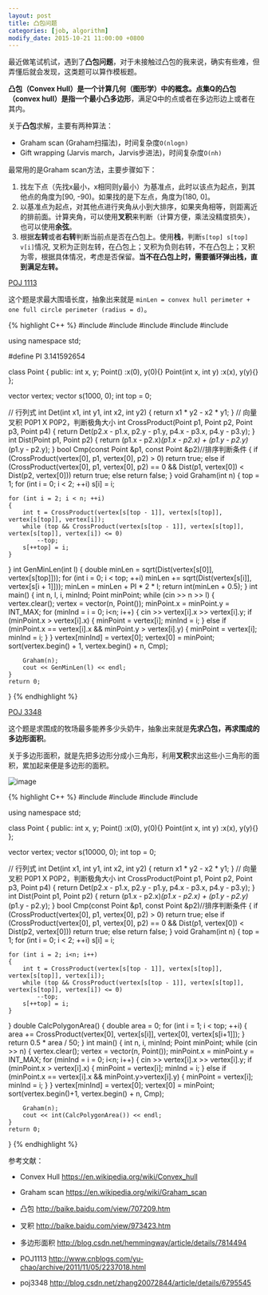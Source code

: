 ```yaml
---
layout: post
title: 凸包问题
categories: [job, algorithm]
modify_date: 2015-10-21 11:00:00 +0800
---
```


最近做笔试机试，遇到了**凸包问题**，对于未接触过凸包的我来说，确实有些难，但弄懂后就会发现，这类题可以算作模板题。

**凸包（Convex Hull）**是一个计算几何（图形学）中的概念。点集Q的凸包（convex hull）是指一个**最小凸多边形**，满足Q中的点或者在多边形边上或者在其内。

关于**凸包**求解，主要有两种算法：

* Graham scan (Graham扫描法)，时间复杂度`O(nlogn)`
* Gift wrapping (Jarvis march，Jarvis步进法)，时间复杂度`O(nh)`

最常用的是Graham scan方法，主要步骤如下：

1. 找左下点（先找x最小，x相同则y最小）为基准点，此时以该点为起点，到其他点的角度为[90, -90)。如果找的是下左点，角度为(180, 0]。
2. 以基准点为起点，对其他点进行夹角从小到大排序，如果夹角相等，则距离近的排前面。计算夹角，可以使用**叉积**来判断（计算方便，乘法没精度损失），也可以使用**余弦**。
3. 根据**左转**或者**右转**判断当前点是否在凸包上。使用**栈**，判断`s[top] s[top] v[i]`情况, 叉积为正则左转，在凸包上；叉积为负则右转，不在凸包上；叉积为零，根据具体情况，考虑是否保留。**当不在凸包上时，需要循环弹出栈，直到满足左转。**

[POJ 1113](http://poj.org/problem?id=1113)

这个题是求最大围墙长度，抽象出来就是 `minLen = convex hull perimeter + one full circle perimeter (radius = d)`。

{% highlight C++ %}
#include <iostream>
#include <climits>
#include <cmath>
#include <vector>
#include <algorithm>

using namespace std;

#define PI 3.141592654

class Point
{
public:
	int x, y;
	Point() :x(0), y(0){}
	Point(int x, int y) :x(x), y(y){}
};

vector<Point> vertex;
vector<int> s(1000, 0);
int top = 0;

// 行列式
int Det(int x1, int y1, int x2, int y2)
{
	return x1 * y2 - x2 * y1;
}
// 向量叉积 P0P1 X P0P2，判断极角大小
int CrossProduct(Point p1, Point p2, Point p3, Point p4)
{
	return Det(p2.x - p1.x, p2.y - p1.y, p4.x - p3.x, p4.y - p3.y);
}
int Dist(Point p1, Point p2)
{
	return (p1.x - p2.x)*(p1.x - p2.x) + (p1.y - p2.y)*(p1.y - p2.y);
}
bool Cmp(const Point &p1, const Point &p2)//排序判断条件
{
	if (CrossProduct(vertex[0], p1, vertex[0], p2) > 0)
		return true;
	else if (CrossProduct(vertex[0], p1, vertex[0], p2) == 0
		&& Dist(p1, vertex[0]) < Dist(p2, vertex[0]))
		return true;
	else
		return false;
}
void Graham(int n)
{
	top = 1;
	for (int i = 0; i < 2; ++i)
		s[i] = i;

	for (int i = 2; i < n; ++i)
	{
		int t = CrossProduct(vertex[s[top - 1]], vertex[s[top]], vertex[s[top]], vertex[i]);
		while (top && CrossProduct(vertex[s[top - 1]], vertex[s[top]], vertex[s[top]], vertex[i]) <= 0)
			--top;
		s[++top] = i;
	}
}
int GenMinLen(int l)
{
	double minLen = sqrt(Dist(vertex[s[0]], vertex[s[top]]));
	for (int i = 0; i < top; ++i)
		minLen += sqrt(Dist(vertex[s[i]], vertex[s[i + 1]]));
	minLen = minLen + PI * 2 * l;
	return int(minLen + 0.5);
}
int main()
{
	int n, l, i, minInd;
	Point minPoint;
	while (cin >> n >> l)
	{
		vertex.clear();
		vertex = vector<Point>(n, Point());
		minPoint.x = minPoint.y = INT_MAX;
		for (minInd = i = 0; i<n; i++)
		{
			cin >> vertex[i].x >> vertex[i].y;
			if (minPoint.x > vertex[i].x)
			{
				minPoint = vertex[i];
				minInd = i;
			}
			else if (minPoint.x == vertex[i].x && minPoint.y > vertex[i].y)
			{
				minPoint = vertex[i];
				minInd = i;
			}
		}
		vertex[minInd] = vertex[0]; vertex[0] = minPoint;
		sort(vertex.begin() + 1, vertex.begin() + n, Cmp);

		Graham(n);
		cout << GenMinLen(l) << endl;
	}
	return 0;
}
{% endhighlight %}

[POJ 3348](http://poj.org/problem?id=3348)

这个题是求围成的牧场最多能养多少头奶牛，抽象出来就是**先求凸包，再求围成的多边形面积**。

关于多边形面积，就是先把多边形分成小三角形，利用**叉积**求出这些小三角形的面积，累加起来便是多边形的面积。

![image]({{site.url}}/assets/img/PolygonArea.jpg)


{% highlight C++ %}
#include <iostream>
#include <climits>
#include <vector>
#include <algorithm>

using namespace std;

class Point
{
public:
	int x, y;
	Point() :x(0), y(0){}
	Point(int x, int y) :x(x), y(y){}
};

vector<Point> vertex;
vector<int> s(10000, 0);
int top = 0;

// 行列式
int Det(int x1, int y1, int x2, int y2)
{
	return x1 * y2 - x2 * y1;
}
// 向量叉积 P0P1 X P0P2，判断极角大小
int CrossProduct(Point p1, Point p2, Point p3, Point p4)
{
	return Det(p2.x - p1.x, p2.y - p1.y, p4.x - p3.x, p4.y - p3.y);
}
int Dist(Point p1, Point p2)
{
	return (p1.x - p2.x)*(p1.x - p2.x) + (p1.y - p2.y)*(p1.y - p2.y);
}
bool Cmp(const Point &p1, const Point &p2)//排序判断条件
{
	if (CrossProduct(vertex[0], p1, vertex[0], p2) > 0)
		return true;
	else if (CrossProduct(vertex[0], p1, vertex[0], p2) == 0 
		&& Dist(p1, vertex[0]) < Dist(p2, vertex[0]))
		return true;
	else
		return false;
}
void Graham(int n)
{
	top = 1;
	for (int i = 0; i < 2; ++i)
		s[i] = i;
	
	for (int i = 2; i<n; i++)
	{
		int t = CrossProduct(vertex[s[top - 1]], vertex[s[top]], vertex[s[top]], vertex[i]);
		while (top && CrossProduct(vertex[s[top - 1]], vertex[s[top]], vertex[s[top]], vertex[i]) <= 0)
			--top;
		s[++top] = i;
	}
}
double CalcPolygonArea()
{
	double area = 0;
	for (int i = 1; i < top; ++i)
	{
		area += CrossProduct(vertex[0], vertex[s[i]], vertex[0], vertex[s[i+1]]);
	}
	return 0.5 * area / 50;
}
int main()
{
	int n, i, minInd;
	Point minPoint;
	while (cin >> n)
	{
		vertex.clear();
		vertex = vector<Point>(n, Point());
		minPoint.x = minPoint.y = INT_MAX;
		for (minInd = i = 0; i<n; i++)
		{
			cin >> vertex[i].x >> vertex[i].y;
			if (minPoint.x > vertex[i].x)
			{
				minPoint = vertex[i];
				minInd = i;
			}
			else if (minPoint.x == vertex[i].x && minPoint.y>vertex[i].y)
			{
				minPoint = vertex[i];
				minInd = i;
			}
		}
		vertex[minInd] = vertex[0]; vertex[0] = minPoint;
		sort(vertex.begin()+1, vertex.begin() + n, Cmp);

		Graham(n);
		cout << int(CalcPolygonArea()) << endl;
	}
	return 0;
}
{% endhighlight %}



参考文献：

* Convex Hull https://en.wikipedia.org/wiki/Convex_hull
* Graham scan https://en.wikipedia.org/wiki/Graham_scan

* 凸包 http://baike.baidu.com/view/707209.htm
* 叉积 http://baike.baidu.com/view/973423.htm
* 多边形面积 http://blog.csdn.net/hemmingway/article/details/7814494
* POJ1113 http://www.cnblogs.com/yu-chao/archive/2011/11/05/2237018.html
* poj3348 http://blog.csdn.net/zhang20072844/article/details/6795545